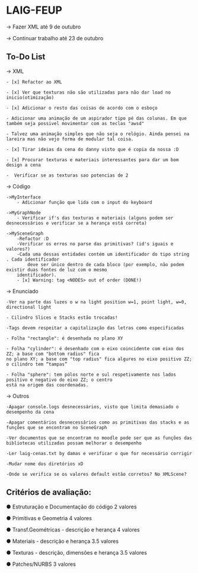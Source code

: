 # LAIG-FEUP

-> Fazer XML até 9 de outubro

-> Continuar trabalho até 23 de outubro

## To-Do List
-> XML

	- [x] Refactor ao XML

	- [x] Ver que texturas não são utilizadas para não dar load no inicio(otimização)

	- [x] Adicionar o resto das coisas de acordo com o esboço

	- Adicionar uma animação de um aspirador tipo pé das colunas. Em que também seja possivel movimentar com as teclas "awsd"

	- Talvez uma animação simples que não seja o relógio. Ainda pensei na lareira mas não vejo forma de modular tal coisa.

	- [x] Tirar ideias da cena do danny visto que é copia da nossa :D

	- [x] Procurar texturas e materiais interessantes para dar um bom design a cena

	-  Verificar se as texturas sao potencias de 2

-> Código

	->MyInterface
		- Adicionar função que lida com o input do keyboard

	->MyGraphNode
		- Verificar if's das texturas e materiais (alguns podem ser desnecessários e verificar se a herança está correta)

	->MySceneGraph
		-Refactor :D
		-Verificar os erros no parse das primitivas? (id's iguais e valores?)
		-Cada uma dessas entidades contém um identificador do tipo string . Cada identificador
			deve ser único dentro de cada bloco (por exemplo, não podem existir duas fontes de luz com o mesmo
		identificador).
		- [x] Warning: tag <NODES> out of order (DONE!)


-> Enunciado

	-Ver na parte das luzes o w na light position w=1, point light, w=0, directional light

	- Cilindro Slices e Stacks estão trocadas!

	-Tags devem respeitar a capitalização das letras como especificadas

	- Folha "rectangle": é desenhada no plano XY

	- Folha "cylinder": é desenhado com o eixo coincidente com eixo dos ZZ; a base com "bottom radius" fica
	no plano XY; a base com "top radius" fica algures no eixo positivo ZZ; o cilindro tem “tampas”

	- Folha "sphere": tem pólos norte e sul respetivamente nos lados positivo e negativo do eixo ZZ; o centro
	está na origem das coordenadas.


-> Outros

	-Apagar console.logs desnecessários, visto que limita demasiado o desempenho da cena

	-Apagar comentários desnecessários como as primitivas das stacks e as funções que se encontram no SceneGraph

	-Ver documentos que se encontram no moodle pode ser que as funções das bibliotecas utilizadas possam melhorar o desempenho

	-Ler laig-cenas.txt by damas e verificar o que for necessário corrigir

	-Mudar nome dos diretórios xD

	-Onde se verifica se os valores default estão corretos? No XMLScene?


## Critérios de avaliação:
● Estruturação e Documentação do código 2 valores

● Primitivas e Geometria 4 valores

● Transf.Geométricas - descrição e herança 4 valores

● Materiais - descrição e herança 3.5 valores

● Texturas - descrição, dimensões e herança 3.5 valores

● Patches/NURBS 3 valores
